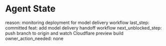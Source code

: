 # Agent State
reason: monitoring deployment for model delivery workflow
last_step: committed feat: add model delivery handoff workflow
next_unblocked_step: push branch to origin and watch Cloudflare preview build
owner_action_needed: none
